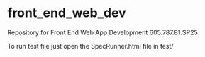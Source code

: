 # front_end_web_dev
 Repository for Front End Web App Development 605.787.81.SP25

 To run test file just open the SpecRunner.html file in test/